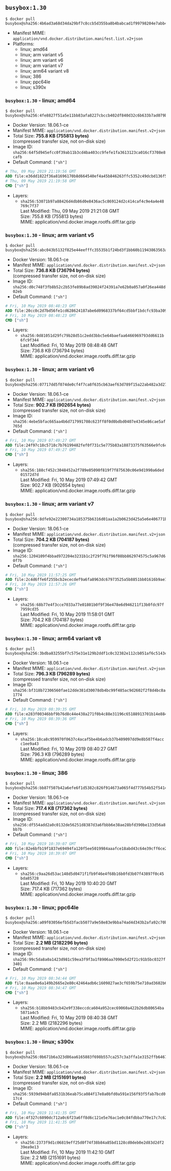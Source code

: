 ## `busybox:1.30`

```console
$ docker pull busybox@sha256:4b6ad3a68d34da29bf7c8ccb5d355ba8b4babcad1f99798204e7abb43e54ee3d
```

-	Manifest MIME: `application/vnd.docker.distribution.manifest.list.v2+json`
-	Platforms:
	-	linux; amd64
	-	linux; arm variant v5
	-	linux; arm variant v6
	-	linux; arm variant v7
	-	linux; arm64 variant v8
	-	linux; 386
	-	linux; ppc64le
	-	linux; s390x

### `busybox:1.30` - linux; amd64

```console
$ docker pull busybox@sha256:4fe8827f51a5e11bb83afa8227cbccb402df840d32c6b633b7ad079bc8144100
```

-	Docker Version: 18.06.1-ce
-	Manifest MIME: `application/vnd.docker.distribution.manifest.v2+json`
-	Total Size: **755.8 KB (755813 bytes)**  
	(compressed transfer size, not on-disk size)
-	Image ID: `sha256:64f5d945efcc0f39ab11b3cd4ba403cc9fefe1fa3613123ca016cf3708e8cafb`
-	Default Command: `["sh"]`

```dockerfile
# Thu, 09 May 2019 21:19:56 GMT
ADD file:e36dd1822f36a81696170b8d664540ef4a45b846263ffc5352c49dcbd136f5f5 in / 
# Thu, 09 May 2019 21:19:58 GMT
CMD ["sh"]
```

-	Layers:
	-	`sha256:53071b97a88426d4db86d0e8436ac5c869124d2c414caf4c9e4a4e48769c7f37`  
		Last Modified: Thu, 09 May 2019 21:21:08 GMT  
		Size: 755.8 KB (755813 bytes)  
		MIME: application/vnd.docker.image.rootfs.diff.tar.gzip

### `busybox:1.30` - linux; arm variant v5

```console
$ docker pull busybox@sha256:abc043b5132f825e44eefffc35535b1f24bd3f1bb60b11943863563a46795fdc
```

-	Docker Version: 18.06.1-ce
-	Manifest MIME: `application/vnd.docker.distribution.manifest.v2+json`
-	Total Size: **736.8 KB (736794 bytes)**  
	(compressed transfer size, not on-disk size)
-	Image ID: `sha256:d0c748f3fb8b52c2b53fe89b8ad39024f24391a7e62b0a057a0f26ea448d02eb`
-	Default Command: `["sh"]`

```dockerfile
# Fri, 10 May 2019 08:48:23 GMT
ADD file:20cc0c2d7bd56fe1cd628624187abe6d0968337bf64cd5bbf1bdcfc93ba309cc in / 
# Fri, 10 May 2019 08:48:23 GMT
CMD ["sh"]
```

-	Layers:
	-	`sha256:0d81051d29fc79b28d51c2edd3bbc5e64baefaa6466969793dd6611b6fc9f344`  
		Last Modified: Fri, 10 May 2019 08:48:48 GMT  
		Size: 736.8 KB (736794 bytes)  
		MIME: application/vnd.docker.image.rootfs.diff.tar.gzip

### `busybox:1.30` - linux; arm variant v6

```console
$ docker pull busybox@sha256:07717dd5f074de0cf4f7ca8f635cb63aef63d789f15a22ab482a3d27a0a1f881
```

-	Docker Version: 18.06.1-ce
-	Manifest MIME: `application/vnd.docker.distribution.manifest.v2+json`
-	Total Size: **902.7 KB (902654 bytes)**  
	(compressed transfer size, not on-disk size)
-	Image ID: `sha256:4ebe5bfac665aa4b6d717991708c623ff8f0d0bdbd0407e4345e86cae5af765d`
-	Default Command: `["sh"]`

```dockerfile
# Fri, 10 May 2019 07:49:27 GMT
ADD file:24f97c18c5718c7b76199482fef0f731c5e775b83a18873375f63566e9fc6c2b in / 
# Fri, 10 May 2019 07:49:27 GMT
CMD ["sh"]
```

-	Layers:
	-	`sha256:188cf452c3048452a2f789e05090f819f7f875630c06e9d1990a6ded01572d7d`  
		Last Modified: Fri, 10 May 2019 07:49:42 GMT  
		Size: 902.7 KB (902654 bytes)  
		MIME: application/vnd.docker.image.rootfs.diff.tar.gzip

### `busybox:1.30` - linux; arm variant v7

```console
$ docker pull busybox@sha256:8dfe92e22300734a185375b6316d01aa1a2b0623d425a5e6e406771ba5642bf1
```

-	Docker Version: 18.06.1-ce
-	Manifest MIME: `application/vnd.docker.distribution.manifest.v2+json`
-	Total Size: **704.2 KB (704187 bytes)**  
	(compressed transfer size, not on-disk size)
-	Image ID: `sha256:1204109f4bbad972204e3231b1c2f29f761f96f08bb862974575c5a967d60f7b`
-	Default Command: `["sh"]`

```dockerfile
# Fri, 10 May 2019 11:57:25 GMT
ADD file:2c4d6ffe6f255bcb2ececdef9a6fa8963dc67973525a5b8851bb01616b9ae125 in / 
# Fri, 10 May 2019 11:57:26 GMT
CMD ["sh"]
```

-	Layers:
	-	`sha256:68b77e4f3cce7033a77e01801b0f9f36e478e6d946211f13b0fdc97f7959cd35`  
		Last Modified: Fri, 10 May 2019 11:58:01 GMT  
		Size: 704.2 KB (704187 bytes)  
		MIME: application/vnd.docker.image.rootfs.diff.tar.gzip

### `busybox:1.30` - linux; arm64 variant v8

```console
$ docker pull busybox@sha256:3bdba83255bf7c575e31e129b2ddf1c0c32382e112cb051af6c5143c24a5ddbd
```

-	Docker Version: 18.06.1-ce
-	Manifest MIME: `application/vnd.docker.distribution.manifest.v2+json`
-	Total Size: **796.3 KB (796289 bytes)**  
	(compressed transfer size, not on-disk size)
-	Image ID: `sha256:bf318b72306560fae12dde381d30078db4bc99f485ac9d2602f2f8d4bc8a1774`
-	Default Command: `["sh"]`

```dockerfile
# Fri, 10 May 2019 08:39:35 GMT
ADD file:e283f00346bbf9b76d8c44e438a271f0b4c88e31196c65188913701b14e8840d in / 
# Fri, 10 May 2019 08:39:36 GMT
CMD ["sh"]
```

-	Layers:
	-	`sha256:18ca8c959970f0637c4acaf5be4b6adcb37b409097dd9e8b507f4accc1ee9a43`  
		Last Modified: Fri, 10 May 2019 08:40:27 GMT  
		Size: 796.3 KB (796289 bytes)  
		MIME: application/vnd.docker.image.rootfs.diff.tar.gzip

### `busybox:1.30` - linux; 386

```console
$ docker pull busybox@sha256:bb87f507b42a6efe6f1d5382c826f914673a065f4d777b54b52f5414d688837a
```

-	Docker Version: 18.06.1-ce
-	Manifest MIME: `application/vnd.docker.distribution.manifest.v2+json`
-	Total Size: **717.4 KB (717362 bytes)**  
	(compressed transfer size, not on-disk size)
-	Image ID: `sha256:df554add2a0c0132de56251d8387d3a6fbbb6e38ae28bfd390be133d56a8bb7b`
-	Default Command: `["sh"]`

```dockerfile
# Fri, 10 May 2019 10:39:07 GMT
ADD file:82e6bfb19f1837e69494fa120f5ee5019984aaafce18abd43c64e39cff6ce2f6 in / 
# Fri, 10 May 2019 10:39:07 GMT
CMD ["sh"]
```

-	Layers:
	-	`sha256:c9aa26d53ac148d5d0471f1fb9f46e4f68b16b0fd3b07f43897f0c45bda85728`  
		Last Modified: Fri, 10 May 2019 10:40:20 GMT  
		Size: 717.4 KB (717362 bytes)  
		MIME: application/vnd.docker.image.rootfs.diff.tar.gzip

### `busybox:1.30` - linux; ppc64le

```console
$ docker pull busybox@sha256:a09f03056efb5d3facb5077a9e58e83e9bba74ad4d343b2afa92c70b5ae01e2b
```

-	Docker Version: 18.06.1-ce
-	Manifest MIME: `application/vnd.docker.distribution.manifest.v2+json`
-	Total Size: **2.2 MB (2182296 bytes)**  
	(compressed transfer size, not on-disk size)
-	Image ID: `sha256:99c5da8a0a1423d981c59ea3f9f3a1f8906aa7090e5d2f21c91b5bc0327f3401`
-	Default Command: `["sh"]`

```dockerfile
# Fri, 10 May 2019 08:34:44 GMT
ADD file:0aae8e6a149b2665e2e80c42464adb6c1609827ae3cf659b75e710ad3602b6fc in / 
# Fri, 10 May 2019 08:34:47 GMT
CMD ["sh"]
```

-	Layers:
	-	`sha256:b18bb9483cb42e9f338eccdca604a952cec69060a422b26db80654ba5871a4c5`  
		Last Modified: Fri, 10 May 2019 08:40:38 GMT  
		Size: 2.2 MB (2182296 bytes)  
		MIME: application/vnd.docker.image.rootfs.diff.tar.gzip

### `busybox:1.30` - linux; s390x

```console
$ docker pull busybox@sha256:0b671b6a323d86aa6165883f698b557ca257c3a3ffa1e3152ffb6467e7ac11b3
```

-	Docker Version: 18.06.1-ce
-	Manifest MIME: `application/vnd.docker.distribution.manifest.v2+json`
-	Total Size: **2.2 MB (2151691 bytes)**  
	(compressed transfer size, not on-disk size)
-	Image ID: `sha256:5939d94b8fa8531b36eab75ca084f17e8a0bfd0a591e156f93f5fab7bcd017c4`
-	Default Command: `["sh"]`

```dockerfile
# Fri, 10 May 2019 11:41:35 GMT
ADD file:4f327c6090dc712a0c6f23a6ff8d6c121e5e76ac1e0c84fdbba770e17c7c6297 in / 
# Fri, 10 May 2019 11:41:35 GMT
CMD ["sh"]
```

-	Layers:
	-	`sha256:2373f9d1c06819eff25d0f74f38b84a85bd1128cd0deb0e2d83d2df239ea9e13`  
		Last Modified: Fri, 10 May 2019 11:42:10 GMT  
		Size: 2.2 MB (2151691 bytes)  
		MIME: application/vnd.docker.image.rootfs.diff.tar.gzip
